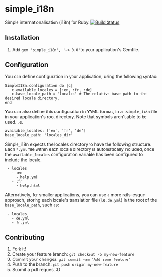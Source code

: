 # simple_i18n
Simple internationalisation (i18n) for Ruby. 
[![Build Status](https://travis-ci.org/xtrasimplicity/simple_i18n.svg?branch=develop)](https://travis-ci.org/xtrasimplicity/simple_i18n)

## Installation
1. Add `gem 'simple_i18n', '~> 0.0'`to your application's Gemfile.

## Configuration
You can define configuration in your application, using the following syntax:
```
SimpleI18n.configuration do |c|
   c.available_locales = [:en, :fr, :de]
   c.base_locale_path = 'locales' # The relative base path to the desired locale directory.
end
```
You can also define this configuration in YAML format, in a `.simple_i18n` file in your application's root directory. Note that symbols aren't able to be used. i.e.
```
available_locales: ['en', 'fr', 'de']
base_locale_path: 'locales_dir'
```

Simple_i18n expects the locales directory to have the following structure. Each `*.yml` file within each locale directory is automatically included, once the `available_locales` configuration variable has been configured to include the locale.
```
 - locales
   - :en
     - help.yml
   - :fr
     - help.html
```

Alternatively, for smaller applications, you can use a more rails-esque approach, storing each locale's translation file (i.e. `de.yml`) in the root of the `base_locale_path`, such as:
```
 - locales
   - de.yml
   - fr.yml
```

## Contributing

1. Fork it!
2. Create your feature branch: `git checkout -b my-new-feature`
3. Commit your changes: `git commit -am 'Add some feature'`
4. Push to the branch: `git push origin my-new-feature`
5. Submit a pull request :D
